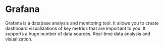 # Grafana
Grafana is a database analysis and monitoring tool. It allows you to create dashboard visualizations of key metrics that are important to you.
It supports a huge number of data sources.
Real-time data analysis and visualization.
